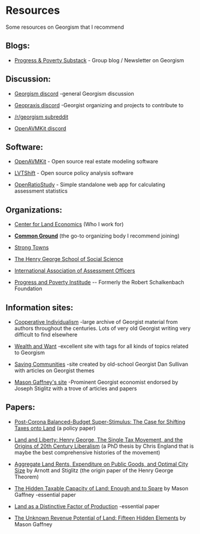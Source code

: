 # Resources

Some resources on Georgism that I recommend

## Blogs:

*   [Progress & Poverty Substack](https://progressandpoverty.substack.com) - Group blog / Newsletter on Georgism

## Discussion:

*   [Georgism discord](https://discord.gg/6ZAkeMJUc3) -general Georgism discussion
    
*   [Geopraxis discord](https://discord.com/invite/CXf5RDxfZ6) -Georgist organizing and projects to contribute to
    
*   [/r/georgism subreddit](https://reddit.com/r/georgism)
    
*   [OpenAVMKit discord](https://discord.gg/4fCkSCPPJD)
    


## Software:

*   [OpenAVMKit](https://www.openavmkit.com) - Open source real estate modeling software
    
*   [LVTShift](https://github.com/gregmiller00/LVTShift) - Open source policy analysis software
    
*   [OpenRatioStudy](https://www.openratiostudy.com) - Simple standalone web app for calculating assessment statistics

## Organizations:

*   [Center for Land Economics](https://www.landeconomics.org) (Who I work for)

*   **[Common Ground](https://commonground-usa.net)** (the go-to organizing body I recommend joining)
    
*   [Strong Towns](https://www.strongtowns.org/landvaluetax)
    
*   [The Henry George School of Social Science](https://www.hgsss.org)
    
*   [International Association of Assessment Officers](https://www.iaao.org)
    
*   [Progress and Poverty Institude](https://progressandpovertyinstitute.org) -- Formerly the Robert Schalkenbach Foundation
    

## Information sites:

*   [Cooperative Individualism](https://cooperative-individualism.org) -large archive of Georgist material from authors throughout the centuries. Lots of very old Georgist writing very difficult to find elsewhere
    
*   [Wealth and Want](http://www.wealthandwant.com) -excellent site with tags for all kinds of topics related to Georgism

*   [Saving Communities](http://savingcommunities.org/) -site created by old-school Georgist Dan Sullivan with articles on Georgist themes
    
*   [Mason Gaffney's site](https://www.masongaffney.org) -Prominent Georgist economist endorsed by Joseph Stiglitz with a trove of articles and papers
    

## Papers:

*   [Post-Corona Balanced-Budget Super-Stimulus: The Case for Shifting Taxes onto Land](https://papers.ssrn.com/sol3/papers.cfm?abstract_id=3954888) (a policy paper)
    
*   [Land and Liberty: Henry George, The Single Tax Movement, and the Origins of 20th Century Liberalism](https://repository.library.georgetown.edu/handle/10822/1029879) (a PhD thesis by Chris England that is maybe the best comprehensive histories of the movement)
    
*   [Aggregate Land Rents, Expenditure on Public Goods, and Optimal City Size](https://doi.org/10.7916/d8086fw3) by Arnott and Stiglitz (the origin paper of the Henry George Theorem)
    
*   [The Hidden Taxable Capacity of Land: Enough and to Spare](https://economics.ucr.edu/papers/papers08/08-12old.pdf) by Mason Gaffney -essential paper

*   [Land as a Distinctive Factor of Production](http://www.wealthandwant.com/docs/Gaffney_LaaDFoP.html) -essential paper
    
*   [The Unknown Revenue Potential of Land: Fifteen Hidden Elements](https://www.masongaffney.org/workpapers/WP097%202004%20Unknown%20revenue%20potential%20of%20land%2015%20hidden%20elements.pdf) by Mason Gaffney
